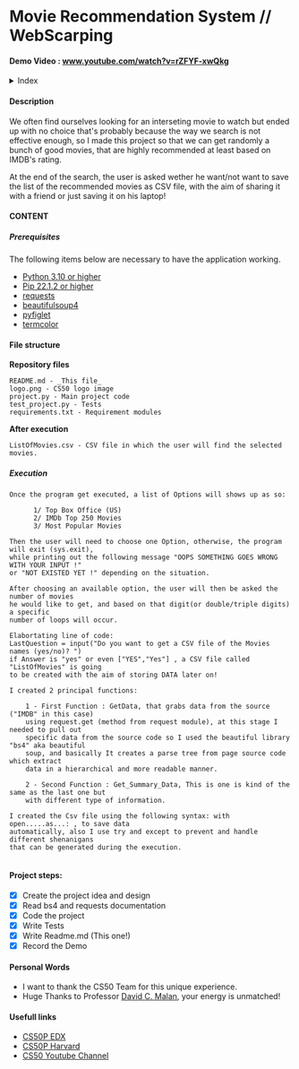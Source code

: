 

# Movie Recommendation System // WebScarping

#### Demo Video : www.youtube.com/watch?v=rZFYF-xwQkg

<details>
  <summary>Index</summary>
  <ol>
    <li><a href="#description">Description</a></li>
    <li>
      <a href="#getting-started">Getting Started</a>
      <ul>
        <li><a href="#prerequisites">Prerequisites</a></li>
    <li><a href="#Project steps">Project steps</a></li>
    <li><a href="#Personal Words">Personal Words</a></li>
  </ol>
</details>

#### Description

We often find ourselves looking for an interseting movie to watch but ended up with no choice that's probably
because the way we search is not effective enough, so I made  this project so that we can get randomly a bunch of good movies, that are highly recommended at least based on IMDB's rating.

At the end of the search, the user is asked wether he want/not want to save the list of the recommended movies as CSV file, with the aim of sharing it with a friend or just saving it on his laptop!


#### CONTENT 

##### Prerequisites

The following items below are necessary to have the application working.

- [Python 3.10 or higher](https://www.python.org/)
- [Pip 22.1.2 or higher](https://pypi.org/project/pip/)
- [requests](https://pypi.org/project/requests/)
- [beautifulsoup4](https://pypi.org/project/beautifulsoup4/)
- [pyfiglet](https://pypi.org/project/pyfiglet/0.7/)
- [termcolor](https://pypi.org/project/termcolor/)

#### File structure

**Repository files**

```
README.md - _This file_
logo.png - CS50 logo image
project.py - Main project code
test_project.py - Tests
requirements.txt - Requirement modules
```

**After execution**

```
ListOfMovies.csv - CSV file in which the user will find the selected movies.
```

##### Execution
```
Once the program get executed, a list of Options will shows up as so:

      1/ Top Box Office (US)
      2/ IMDb Top 250 Movies
      3/ Most Popular Movies

Then the user will need to choose one Option, otherwise, the program will exit (sys.exit),
while printing out the following message "OOPS SOMETHING GOES WRONG WITH YOUR INPUT !" 
or "NOT EXISTED YET !" depending on the situation.

After choosing an available option, the user will then be asked the number of movies
he would like to get, and based on that digit(or double/triple digits) a specific 
number of loops will occur.

Elabortating line of code:
LastQuestion = input("Do you want to get a CSV file of the Movies names (yes/no)? ")
if Answer is "yes" or even ["YES","Yes"] , a CSV file called "ListOfMovies" is going 
to be created with the aim of storing DATA later on!

I created 2 principal functions:

    1 - First Function : GetData, that grabs data from the source ("IMDB" in this case)
    using request.get (method from request module), at this stage I needed to pull out
    specific data from the source code so I used the beautiful library "bs4" aka beautiful
    soup, and basically It creates a parse tree from page source code which extract 
    data in a hierarchical and more readable manner.
    
    2 - Second Function : Get_Summary_Data, This is one is kind of the same as the last one but
    with different type of information.

I created the Csv file using the following syntax: with open.....as...: , to save data 
automatically, also I use try and except to prevent and handle different shenanigans 
that can be generated during the execution. 
        
```




#### Project steps:

- [x] Create the project idea and design
- [x] Read bs4 and requests documentation
- [x] Code the project
- [x] Write Tests
- [x] Write Readme.md (This one!)
- [x] Record the Demo

#### Personal Words

- I want to thank the CS50 Team for this unique experience.
- Huge Thanks to Professor [David C. Malan](https://github.com/dmalan), your energy is unmatched!

#### Usefull links

- [CS50P EDX](https://www.edx.org/course/cs50s-introduction-to-programming-with-python)
- [CS50P Harvard](https://cs50.harvard.edu/python/2022/)
- [CS50 Youtube Channel](https://www.youtube.com/c/cs50)

